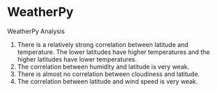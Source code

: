 # WeatherPy

WeatherPy Analysis
1.	There is a relatively strong correlation between latitude and temperature. The lower latitudes have higher temperatures and the higher latitudes have lower temperatures.
2.	The correlation between humidity and latitude is very weak.
3.	There is almost no correlation between cloudiness and latitude.
4.	The correlation between latitude and wind speed is very weak.
